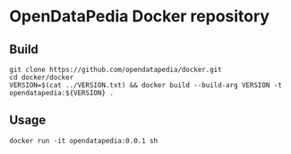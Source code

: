 # OpenDataPedia Docker repository

## Build

```shell
git clone https://github.com/opendatapedia/docker.git
cd docker/docker
VERSION=$(cat ../VERSION.txt) && docker build --build-arg VERSION -t opendatapedia:${VERSION} .
```

## Usage

```shell
docker run -it opendatapedia:0.0.1 sh
```